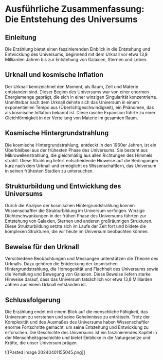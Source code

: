 # Ausführliche Zusammenfassung: Die Entstehung des Universums

## Einleitung

Die Erzählung bietet einen faszinierenden Einblick in die Entstehung und Entwicklung des Universums, beginnend mit dem Urknall vor etwa 13,8 Milliarden Jahren bis zur Entstehung von Galaxien, Sternen und Leben.

## Urknall und kosmische Inflation

Der Urknall kennzeichnet den Moment, als Raum, Zeit und Materie entstanden sind. Dieser Beginn des Universums war von einer enormen Energiemenge geprägt, die sich in einer winzigen Singularität konzentrierte. Unmittelbar nach dem Urknall dehnte sich das Universum in einem exponentiellen Tempo aus (Überlichtgeschwindigkeit), ein Phänomen, das als kosmische Inflation bekannt ist. Diese rasche Expansion führte zu einer Gleichförmigkeit in der Verteilung von Materie im gesamten Raum.

## Kosmische Hintergrundstrahlung

Die kosmische Hintergrundstrahlung, entdeckt in den 1960er Jahren, ist ein Überbleibsel aus der frühesten Phase des Universums. Sie besteht aus Mikrowellenstrahlung, die gleichmäßig aus allen Richtungen des Himmels strahlt. Diese Strahlung liefert entscheidende Hinweise auf die Bedingungen kurz nach dem Urknall und ermöglicht es Wissenschaftlern, das Universum in seinen frühesten Stadien zu untersuchen.

## Strukturbildung und Entwicklung des Universums

Durch die Analyse der kosmischen Hintergrundstrahlung können Wissenschaftler die Strukturbildung im Universum verfolgen. Winzige Dichteschwankungen in der frühen Phase des Universums führten zur Entstehung von Galaxien, Sternen und anderen großräumigen Strukturen. Diese Strukturbildung setzte sich im Laufe der Zeit fort und bildete die komplexen Strukturen, die wir heute im Universum beobachten können.

## Beweise für den Urknall

Verschiedene Beobachtungen und Messungen unterstützen die Theorie des Urknalls. Dazu gehören die Entdeckung der kosmischen Hintergrundstrahlung, die Homogenität und Flachheit des Universums sowie die Verteilung und Bewegung von Galaxien. Diese Beweise liefern starke Hinweise darauf, dass das Universum tatsächlich vor etwa 13,8 Milliarden Jahren aus einem Urknall entstanden ist.

## Schlussfolgerung

Die Erzählung endet mit einem Blick auf die menschliche Fähigkeit, das Universum zu verstehen und seine Geheimnisse zu enträtseln. Trotz der Komplexität und des Ausmaßes des Universums haben Wissenschaftler enorme Fortschritte gemacht, um seine Entstehung und Entwicklung zu erforschen. Die Geschichte des Universums ist ein faszinierendes Kapitel in der Menschheitsgeschichte und bietet Einblicke in die Naturgesetze und Kräfte, die unser Universum prägen.

![[Pasted image 20240401155045.png]]

